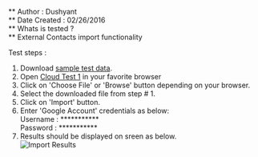 ** Author 		: Dushyant  
** Date Created : 02/26/2016  
** Whats is tested ?  
** External Contacts import functionality  

Test steps :  

1. Download [sample test data](https://github.com/takbok/shared-contacts-admin/blob/master/testcases/test-data/sample2.csv).
2. Open [Cloud Test 1](http://www.cloudtest1.com/) in your favorite browser
3. Click on 'Choose File' or 'Browse' button depending on your browser.
4. Select the downloaded file from step # 1.
5. Click on 'Import' button.
6. Enter 'Google Account' credentials as below:  
	Username : ***********  
	Password : ***********  
7. Results should be displayed on sreen as below.  
	![Import Results](https://github.com/takbok/shared-contacts-admin/blob/master/testcases/images/test-case-04-01.jpeg)
